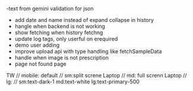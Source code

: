 -text from gemini validation for json
- add date and name instead of expand collapse in history 
- hangle when backend is not working
- show fetching when history fetchng
- update log tags, only userful on erequired
- demo user adding
- improve upload api with type handling like fetchSampleData
- handle when image is not prescription
- page not found page 

TW
// mobile: default
// sm:split screne Laptop
// md: full screnn Laptop
// lg:
// sm:text-dark-1 md:text-white lg:text-primary-500 